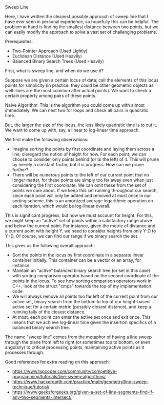 Sweep Line

Here, I have written the cleanest possible approach of sweep line that I have ever seen in personal experience, so hopefully
this can be helpful. The problem at hand is finding the smallest distance between two points, but we can easily modify the 
approach to solve a vast set of challenging problems. 

Prerequisites: 
- Two-Pointer Approach (Used Lightly)
- Euclidean Distance (Used Heavily)
- Balanced Binary Search Trees (Used Heavily)

First, what is sweep line, and when do we use it? 

Suppose we are given a certain locus of data; call the elements of this locus points for simplicity (in practice, they could be other geometric objects as well: lines are the most common after actual points). We want to check a certain property among pairs of these points. 

Naive Algorithm: This is the algorithm you could come up with almost immediately. We can nest two for loops and check all pairs in quadratic time. 

But, the larger the size of the locus, the less likely quadratic time is to cut it. We want to come up with, say, a linear to log-linear time approach. 

We first make the following observations: 
- Imagine sorting the points by first coordinate and laying them across a line; disregard the notion of height for now. For each point, we can choose to consider only points behind (or to the left) of it. This will prune by merely a constant factor, but it is progress. How can we prune further?
- There will be numerous points to the left of our current point that no longer matter, for these points are simply too far away even when just considering the first coordinate. We can omit these from the set of points we care about. If we keep this set running throughout our search, since each point will only be added and removed at most once in our sorting scheme, this is an amortized average logarithmic operation on each iteration, which would be log-linear overall. 

This is significant progress, but now we must account for height. For this, we might keep an "active" set of points within a satisfactory range above and below the current point. For instance, given the metric of distance and a current point with height Y, we need to consider heights from only Y-D to Y+D. Of course, we can find our range if we binary search the set. 

This gives us the following overall approach: 
- Sort the points in the locus by first coordinate in a separate linear container initially. This container can be a vector or an array, for instance. 
- Maintain an "active" balanced binary search tree (or set in this case) with sorting comparison operator based on the second coordinate of the points in the locus. To see how sorting comparison operators work in C++, look at the struct "cmps" towards the top of my implementation code. 
- We will always remove all points too far left of the current point from our active set, binary search from the bottom to top of our height-based active set for a certain metric (possibly closest distance), and keep a running tally of the closest distance. 
- At most, each point can enter the active set once and exit once. This means that we achieve log-linear time given the insertion specifics of a balanced binary search tree. 

The name "sweep line" comes from the metaphor of having a line sweep through the plane from left to right (or sometimes top to bottom, or even angularly) to critical processing points, maintaining active points as it processes through. 

Good references for extra reading on this approach:
- https://www.topcoder.com/community/competitive-programming/tutorials/line-sweep-algorithms/
- https://www.hackerearth.com/practice/math/geometry/line-sweep-technique/tutorial/
- https://www.geeksforgeeks.org/given-a-set-of-line-segments-find-if-any-two-segments-intersect/
